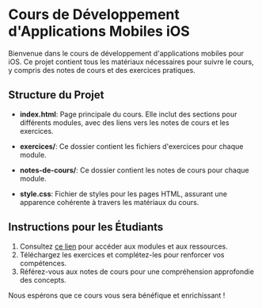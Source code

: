# Cours de Développement d'Applications Mobiles iOS

Bienvenue dans le cours de développement d'applications mobiles pour iOS. Ce projet contient tous les matériaux nécessaires pour suivre le cours, y compris des notes de cours et des exercices pratiques.

## Structure du Projet

- **index.html**: Page principale du cours. Elle inclut des sections pour différents modules, avec des liens vers les notes de cours et les exercices.

- **exercices/**: Ce dossier contient les fichiers d'exercices pour chaque module.

- **notes-de-cours/**: Ce dossier contient les notes de cours pour chaque module.

- **style.css**: Fichier de styles pour les pages HTML, assurant une apparence cohérente à travers les matériaux du cours.

## Instructions pour les Étudiants

1. Consultez [ce lien](https://mathrob.github.io/IFM025921/) pour accéder aux modules et aux ressources.
2. Téléchargez les exercices et complétez-les pour renforcer vos compétences.
3. Référez-vous aux notes de cours pour une compréhension approfondie des concepts.

Nous espérons que ce cours vous sera bénéfique et enrichissant !